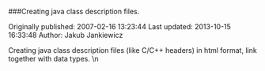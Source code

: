 ###Creating java class description files.

Originally published: 2007-02-16 13:23:44
Last updated: 2013-10-15 16:33:48
Author: Jakub Jankiewicz

Creating java class description files (like C/C++ headers) in html format, link together with data types.\n